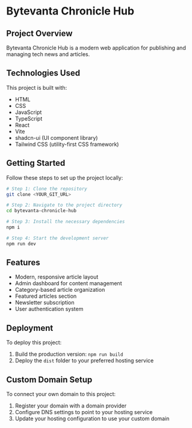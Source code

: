 
# Bytevanta Chronicle Hub

## Project Overview

Bytevanta Chronicle Hub is a modern web application for publishing and managing tech news and articles.

## Technologies Used

This project is built with:

- HTML
- CSS
- JavaScript
- TypeScript
- React
- Vite
- shadcn-ui (UI component library)
- Tailwind CSS (utility-first CSS framework)

## Getting Started

Follow these steps to set up the project locally:

```sh
# Step 1: Clone the repository
git clone <YOUR_GIT_URL>

# Step 2: Navigate to the project directory
cd bytevanta-chronicle-hub

# Step 3: Install the necessary dependencies
npm i

# Step 4: Start the development server
npm run dev
```

## Features

- Modern, responsive article layout
- Admin dashboard for content management
- Category-based article organization
- Featured articles section
- Newsletter subscription
- User authentication system

## Deployment

To deploy this project:

1. Build the production version: `npm run build`
2. Deploy the `dist` folder to your preferred hosting service

## Custom Domain Setup

To connect your own domain to this project:

1. Register your domain with a domain provider
2. Configure DNS settings to point to your hosting service
3. Update your hosting configuration to use your custom domain
